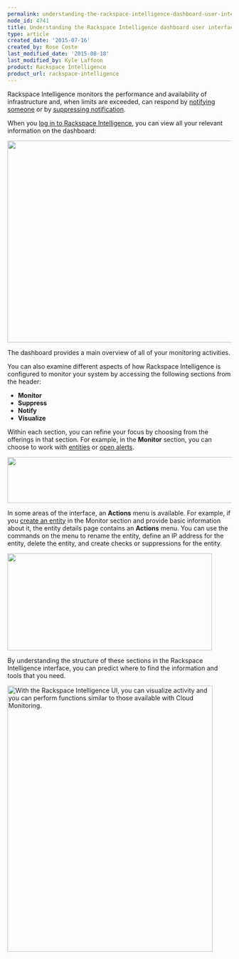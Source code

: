 ```yaml
---
permalink: understanding-the-rackspace-intelligence-dashboard-user-interface/
node_id: 4741
title: Understanding the Rackspace Intelligence dashboard user interface
type: article
created_date: '2015-07-16'
created_by: Rose Coste
last_modified_date: '2015-08-18'
last_modified_by: Kyle Laffoon
product: Rackspace Intelligence
product_url: rackspace-intelligence
---
```


Rackspace Intelligence monitors the performance and availability of
infrastructure and, when limits are exceeded, can respond by [notifying
someone](/how-to/working-with-rackspace-intelligence-notification-plans) or
by [suppressing
notification](/how-to/working-with-notification-suppressions-in-rackspace-intelligence).

When you [log in to Rackspace
Intelligence](/how-to/logging-in-to-the-rackspace-intelligence-dashboard),
you can view all your relevant information on the dashboard:

<img src="{% asset_path rackspace-intelligence/understanding-the-rackspace-intelligence-dashboard-user-interface/intelligence-dashboard-overview.png %}" width="895" height="453" />

The dashboard provides a main overview of all of your monitoring
activities.

You can also examine different aspects of how Rackspace Intelligence is
configured to monitor your system by accessing the following sections
from the header:

-   **Monitor**
-   **Suppress**
-   **Notify**
-   **Visualize**

Within each section, you can refine your focus by choosing from the
offerings in that section. For example, in the **Monitor** section, you can
choose to work
with [entities](/how-to/monitoring-entities-with-rackspace-intelligence) or [open
alerts](/how-to/monitoring-open-alerts-with-rackspace-intelligence).

<img src="{% asset_path rackspace-intelligence/understanding-the-rackspace-intelligence-dashboard-user-interface/intelligence-dashboard-top-bar.png %}" width="738" height="103" />

In some areas of the interface, an **Actions** menu is available. For
example, if you [create an
entity](/how-to/monitoring-entities-with-rackspace-intelligence#create-entities)
in the Monitor section and provide basic information about it, the
entity details page contains an **Actions** menu. You can use the
commands on the menu to rename the entity, define an IP address for the
entity, delete the entity, and create checks or suppressions for the
entity.

<img src="{% asset_path rackspace-intelligence/understanding-the-rackspace-intelligence-dashboard-user-interface/intelligence-create-entity-actions.png %}" width="460" height="218" />

By understanding the structure of these sections in the Rackspace
Intelligence interface, you can predict where to find the information
and tools that you need.

<img src="{% asset_path rackspace-intelligence/understanding-the-rackspace-intelligence-dashboard-user-interface/intelligence-ui-461x597.png %}" alt="With the Rackspace Intelligence UI, you can visualize activity and you can perform functions similar to those available with Cloud Monitoring." width="461" height="597" />
